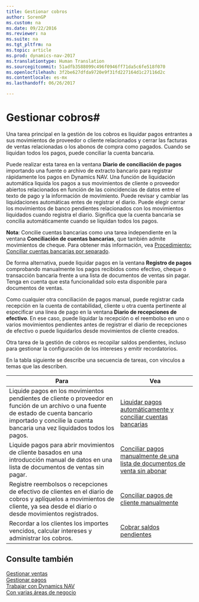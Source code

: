 ```yaml
---
title: Gestionar cobros
author: SorenGP
ms.custom: na
ms.date: 09/22/2016
ms.reviewer: na
ms.suite: na
ms.tgt_pltfrm: na
ms.topic: article
ms.prod: dynamics-nav-2017
ms.translationtype: Human Translation
ms.sourcegitcommit: 51adfb3588099c496f0946ff71da5c6fe518f070
ms.openlocfilehash: 3f2be627dfda9720e9f31fd227164d1c27116d2c
ms.contentlocale: es-mx
ms.lasthandoff: 06/26/2017

---
```


# <a name="manage-receivables"></a>Gestionar cobros#
Una tarea principal en la gestión de los cobros es liquidar pagos entrantes a sus movimientos de proveedor o cliente relacionados y cerrar las facturas de ventas relacionadas o los abonos de compra como pagados. Cuando se liquidan todos los pagos, puede conciliar la cuenta bancaria.  

Puede realizar esta tarea en la ventana **Diario de conciliación de pagos** importando una fuente o archivo de extracto bancario para registrar rápidamente los pagos en Dynamics NAV. Una función de liquidación automática liquida los pagos a sus movimientos de cliente o proveedor abiertos relacionados en función de las coincidencias de datos entre el texto de pago y la información de movimiento. Puede revisar y cambiar las liquidaciones automáticas entes de registrar el diario. Puede elegir cerrar los movimientos de banco pendientes relacionados con los movimientos liquidados cuando registra el diario. Significa que la cuenta bancaria se concilia automáticamente cuando se liquidan todos los pagos.

**Nota**: Concilie cuentas bancarias como una tarea independiente en la ventana **Conciliación de cuentas bancarias**, que también admite movimientos de cheque. Para obtener más información, vea [Procedimiento: Conciliar cuentas bancarias por separado](bank-how-reconcile-bank-accounts-separately.md).

De forma alternativa, puede liquidar pagos en la ventana **Registro de pagos** comprobando manualmente los pagos recibidos como efectivo, cheque o transacción bancaria frente a una lista de documentos de ventas sin pagar. Tenga en cuenta que esta funcionalidad solo esta disponible para documentos de ventas.

Como cualquier otra conciliación de pagos manual, puede registrar cada recepción en la cuenta de contabilidad, cliente u otra cuenta pertinente al especificar una línea de pago en la ventana **Diario de recepciones de efectivo**. En ese caso, puede liquidar la recepción o el reembolso en uno o varios movimientos pendientes antes de registrar el diario de recepciones de efectivo o puede liquidarlos desde movimientos de cliente creados.

Otra tarea de la gestión de cobros es recopilar saldos pendientes, incluso para gestionar la configuración de los intereses y emitir recordatorios.

En la tabla siguiente se describe una secuencia de tareas, con vínculos a temas que las describen.

|Para |Vea |
|---|----|
|Liquide pagos en los movimientos pendientes de cliente o proveedor en función de un archivo o una fuente de estado de cuenta bancario importado y concilie la cuenta bancaria una vez liquidados todos los pagos.|[Liquidar pagos automáticamente y conciliar cuentas bancarias](receivables-apply-payments-auto-reconcile-bank-accounts.md)|
|Liquide pagos para abrir movimientos de cliente basados en una introducción manual de datos en una lista de documentos de ventas sin pagar. | [Conciliar pagos manualmente de una lista de documentos de venta sin abonar](receivables-how-reconcile-customer-payments-list-unpaid-sales-documents.md)|
|Registre reembolsos o recepciones de efectivo de clientes en el diario de cobros y aplíquelos a movimientos de cliente, ya sea desde el diario o desde movimientos registrados. | [Conciliar pagos de cliente manualmente](receivables-how-apply-sales-transactions-manually.md) |
|Recordar a los clientes los importes vencidos, calcular intereses y administrar los cobros. | [Cobrar saldos pendientes](receivables-collect-outstanding-balances.md) |

## <a name="see-also"></a>Consulte también
[Gestionar ventas](sales-manage-sales.md)  
[Gestionar pagos](payables-manage-payables.md)  
[Trabajar con Dynamics NAV](ui-work-product.md)  
[Con varias áreas de negocio](ui-across-business-areas.md)

